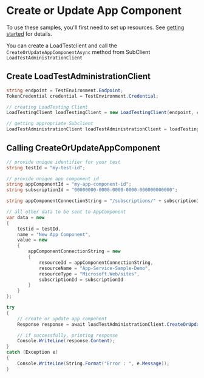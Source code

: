 # Create or Update App Component

To use these samples, you'll first need to set up resources. See [getting started](https://github.com/Azure/azure-sdk-for-net/blob/main/sdk/loadtestservice/Azure.Developer.LoadTesting/README.md#getting-started) for details.

You can create a LoadTestclient and call the `CreateOrUpdateAppComponentAsync` method from SubClient `LoadTestAdministrationClient`

## Create LoadTestAdministrationClient
```C# Snippet:Azure_Developer_LoadTesting_CreatingClient
string endpoint = TestEnvironment.Endpoint;
TokenCredential credential = TestEnvironment.Credential;

// creating LoadTesting Client
LoadTestingClient loadTestingClient = new LoadTestingClient(endpoint, credential);

// getting appropriate Subclient
LoadTestAdministrationClient loadTestAdministrationClient = loadTestingClient.getLoadTestAdministration();
```

## Calling CreateOrUpdateAppComponent
```C# Snippet:Azure_Developer_LoadTesting_CreateOrUpdateAppComponentAsync
// provide unique identifier for your test
string testId = "my-test-id";

// provide unique app component id
string appComponentId = "my-app-component-id";
string subscriptionId = "00000000-0000-0000-0000-000000000000";

string appComponentConnectionString = "/subscriptions/" + subscriptionId + "/resourceGroups/App-Service-Sample-Demo-rg/providers/Microsoft.Web/sites/App-Service-Sample-Demo";

// all other data to be sent to AppComponent
var data = new
{
    testid = testId,
    name = "New App Component",
    value = new
    {
        appComponentConnectionString = new
        {
            resourceId = appComponentConnectionString,
            resourceName = "App-Service-Sample-Demo",
            resourceType = "Microsoft.Web/sites",
            subscriptionId = subscriptionId
        }
    }
};

try
{
    // create or update app component
    Response response = await loadTestAdministrationClient.CreateOrUpdateAppComponentsAsync(appComponentId, RequestContent.Create(data));

    // if successfully, printing response
    Console.WriteLine(response.Content);
}
catch (Exception e)
{
    Console.WriteLine(String.Format("Error : ", e.Message));
}
```
